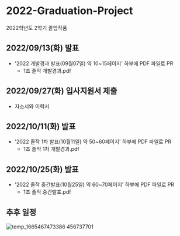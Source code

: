 # 2022-Graduation-Project
2022학년도 2학기 졸업작품


## 2022/09/13(화) 발표 
- '2022 개발경과 발표(09월07일) 약 10~15페이지' 하부에 PDF 파일로 PR
  - 1조 졸작 개발경과.pdf
  
## 2022/09/27(화) 입사지원서 제출 
- 자소서와 이력서

## 2022/10/11(화) 발표 
- '2022 졸작 1차 발표(10월11일) 약 50~60페이지' 하부에 PDF 파일로 PR
  - 1조 졸작 1차 개발경과.pdf

## 2022/10/25(화) 발표 
- '2022 졸작 중간발표(10월25일) 약 60~70페이지' 하부에 PDF 파일로 PR
  - 1조 졸작 중간발표.pdf

## 추후 일정
![temp_1665467473386 456737701](https://user-images.githubusercontent.com/70050528/195009071-d986ff01-0fbe-4218-82d2-17d7786bc3ff.png)


